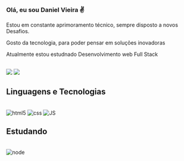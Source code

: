 
### Olá, eu sou Daniel Vieira ✌️
<p>  Estou em constante aprimoramento técnico, sempre disposto a novos Desafios.</p>
<p>  Gosto da tecnologia, para poder pensar em soluções inovadoras
<p> Atualmente estou estudnado Desenvolvimento web Full Stack </p>

 <div style="display: inline_block"><br/>
 <a href="https://www.linkedin.com/in/daniel-vieiradev/" target="_blank"><img src="https://img.shields.io/badge/LinkedIn-0077B5?style=for-the-badge&logo=linkedin&logoColor=white" target="_blank"></a>
 <a href="mailto:daniel.vds99@gmail.com" target="_blank"><img src="https://img.shields.io/badge/Gmail-D14836?style=for-the-badge&logo=gmail&logoColor=white" target="_blank"></a>
 </div>

## Linguagens e Tecnologias

<div style="display: inline_block"><br/>

<img align="center" alt="html5" src="https://img.shields.io/badge/HTML5-E34F26?style=for-the-badge&logo=html5&logoColor=white"/>

<img align="center" alt="css" src="https://img.shields.io/badge/CSS3-1572B6?style=for-the-badge&logo=css3&logoColor=white"/>

<img align="center" alt="JS" src="https://img.shields.io/badge/JavaScript-323330?style=for-the-badge&logo=javascript&logoColor=F7DF1E"/>


## Estudando
   

<div style="display: inline_block"><br/>

<img align="center" alt="node" src="https://img.shields.io/badge/Node.js-43853D?style=for-the-badge&logo=node.js&logoColor=white"/>

</div>

